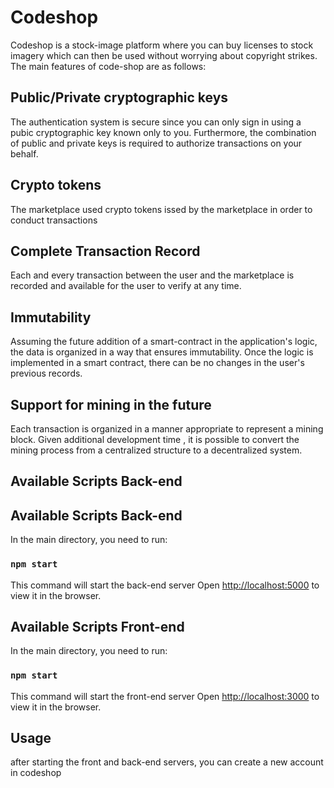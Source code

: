 # Codeshop

Codeshop is a stock-image platform where you can buy licenses to stock imagery which can then be used without worrying about copyright strikes.
The main features of code-shop are as follows:

## Public/Private cryptographic keys

The authentication system is secure since you can only sign in using a pubic cryptographic key known only to you. Furthermore, the combination of public and private keys is required to authorize transactions on your behalf.

## Crypto tokens

The marketplace used crypto tokens issed by the marketplace in order to conduct transactions

## Complete Transaction Record

Each and every transaction between the user and the marketplace is recorded and available for the user to verify at any time.

## Immutability

Assuming the future addition of a smart-contract in the application's logic, the data is organized in a way that ensures immutability. Once the logic is implemented in a smart contract, there can be no changes in the user's previous records.

## Support for mining in the future

Each transaction is organized in a manner appropriate to represent a mining block. Given additional development time , it is possible to convert the mining process from a centralized structure to a decentralized system.

## Available Scripts Back-end

## Available Scripts Back-end

In the main directory, you need to run:

### `npm start`

This command will start the back-end server
Open [http://localhost:5000](http://localhost:5000) to view it in the browser.

## Available Scripts Front-end

In the main directory, you need to run:

### `npm start`

This command will start the front-end server
Open [http://localhost:3000](http://localhost:3000) to view it in the browser.

## Usage

after starting the front and back-end servers, you can create a new account in codeshop

